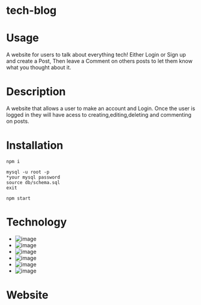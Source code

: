 # tech-blog

# Usage
A website for users to talk about everything tech! Either Login or Sign up and create a Post, Then leave a Comment on others posts to let them know what you thought about it.

# Description

A website that allows a user to make an account and Login. Once the user is logged in they will have acess to creating,editing,deleting and commenting on posts.

# Installation

```
npm i

mysql -u root -p
*your mysql password
source db/schema.sql
exit

npm start
```

# Technology
- ![image](https://img.shields.io/badge/JavaScript-323330?style=for-the-badge&logo=javascript&logoColor=F7DF1E)
- ![image](https://img.shields.io/badge/Node.js-339933?style=for-the-badge&logo=nodedotjs&logoColor=white)
- ![image](https://img.shields.io/badge/Handlebars.js-f0772b?style=for-the-badge&logo=handlebarsdotjs&logoColor=black)
- ![image](https://img.shields.io/badge/Sequelize-52B0E7?style=for-the-badge&logo=Sequelize&logoColor=white)
- ![image](https://img.shields.io/badge/Express.js-000000?style=for-the-badge&logo=express&logoColor=white)
- ![image](https://img.shields.io/badge/Bootstrap-563D7C?style=for-the-badge&logo=bootstrap&logoColor=white)

# Website
